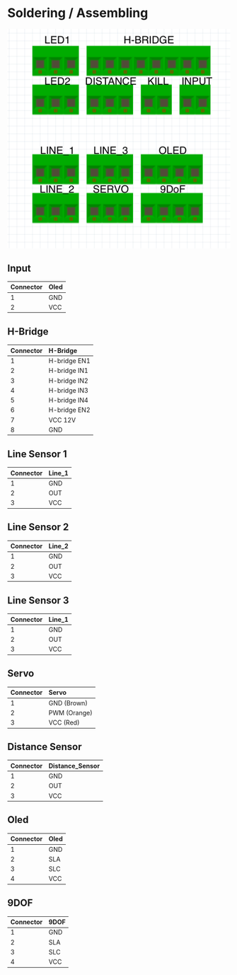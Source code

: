 # Soldering / Assembling

![](../../.gitbook/assets/screenshot-2019-04-12-at-15.14.58.png)

## Input

| Connector | Oled |
| :--- | :--- |
| 1 | GND |
| 2 | VCC |

## H-Bridge

| Connector | H-Bridge |
| :--- | :--- |
| 1 | H-bridge EN1 |
| 2 | H-bridge IN1 |
| 3 | H-bridge IN2 |
| 4 | H-bridge IN3 |
| 5 | H-bridge IN4 |
| 6 | H-bridge EN2 |
| 7 | VCC 12V |
| 8 | GND |

## Line Sensor 1

| Connector | Line\_1 |
| :--- | :--- |
| 1 | GND |
| 2 | OUT |
| 3 | VCC |

## Line Sensor 2

| Connector | Line\_2 |
| :--- | :--- |
| 1 | GND |
| 2 | OUT |
| 3 | VCC |

## Line Sensor 3

| Connector | Line\_1 |
| :--- | :--- |
| 1 | GND |
| 2 | OUT |
| 3 | VCC |

## Servo

| Connector | Servo |
| :--- | :--- |
| 1 | GND \(Brown\) |
| 2 | PWM \(Orange\) |
| 3 | VCC \(Red\) |

## Distance Sensor

| Connector | Distance\_Sensor |
| :--- | :--- |
| 1 | GND |
| 2 | OUT |
| 3 | VCC |

## Oled

| Connector | Oled |
| :--- | :--- |
| 1 | GND |
| 2 | SLA |
| 3 | SLC |
| 4 | VCC |

## 9DOF

| Connector | 9DOF |
| :--- | :--- |
| 1 | GND |
| 2 | SLA |
| 3 | SLC |
| 4 | VCC |



